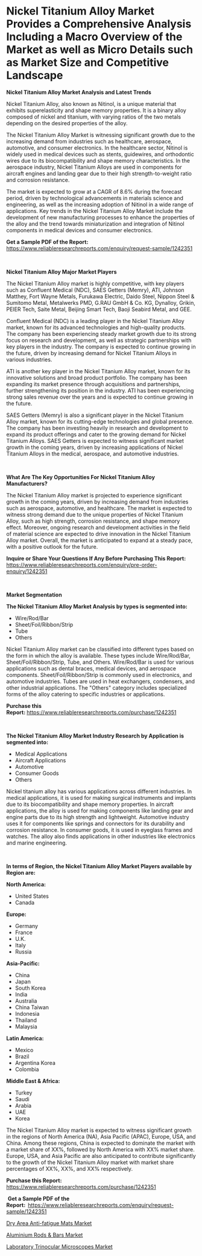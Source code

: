 <p><h1>Nickel Titanium Alloy Market Provides a Comprehensive Analysis Including a Macro Overview of the Market as well as Micro Details such as Market Size and Competitive Landscape</h1></p><p><strong>Nickel Titanium Alloy Market Analysis and Latest Trends</strong></p>
<p><p>Nickel Titanium Alloy, also known as Nitinol, is a unique material that exhibits superelasticity and shape memory properties. It is a binary alloy composed of nickel and titanium, with varying ratios of the two metals depending on the desired properties of the alloy.</p><p>The Nickel Titanium Alloy Market is witnessing significant growth due to the increasing demand from industries such as healthcare, aerospace, automotive, and consumer electronics. In the healthcare sector, Nitinol is widely used in medical devices such as stents, guidewires, and orthodontic wires due to its biocompatibility and shape memory characteristics. In the aerospace industry, Nickel Titanium Alloys are used in components for aircraft engines and landing gear due to their high strength-to-weight ratio and corrosion resistance.</p><p>The market is expected to grow at a CAGR of 8.6% during the forecast period, driven by technological advancements in materials science and engineering, as well as the increasing adoption of Nitinol in a wide range of applications. Key trends in the Nickel Titanium Alloy Market include the development of new manufacturing processes to enhance the properties of the alloy and the trend towards miniaturization and integration of Nitinol components in medical devices and consumer electronics.</p></p>
<p><strong>Get a Sample PDF of the Report:&nbsp;</strong> <a href="https://www.reliableresearchreports.com/enquiry/request-sample/1242351">https://www.reliableresearchreports.com/enquiry/request-sample/1242351</a></p>
<p>&nbsp;</p>
<p><strong>Nickel Titanium Alloy Major Market Players</strong></p>
<p><p>The Nickel Titanium Alloy market is highly competitive, with key players such as Confluent Medical (NDC), SAES Getters (Memry), ATI, Johnson Matthey, Fort Wayne Metals, Furukawa Electric, Daido Steel, Nippon Steel & Sumitomo Metal, Metalwerks PMD, G.RAU GmbH & Co. KG, Dynalloy, Grikin, PEIER Tech, Saite Metal, Beijing Smart Tech, Baoji Seabird Metal, and GEE.</p><p>Confluent Medical (NDC) is a leading player in the Nickel Titanium Alloy market, known for its advanced technologies and high-quality products. The company has been experiencing steady market growth due to its strong focus on research and development, as well as strategic partnerships with key players in the industry. The company is expected to continue growing in the future, driven by increasing demand for Nickel Titanium Alloys in various industries.</p><p>ATI is another key player in the Nickel Titanium Alloy market, known for its innovative solutions and broad product portfolio. The company has been expanding its market presence through acquisitions and partnerships, further strengthening its position in the industry. ATI has been experiencing strong sales revenue over the years and is expected to continue growing in the future.</p><p>SAES Getters (Memry) is also a significant player in the Nickel Titanium Alloy market, known for its cutting-edge technologies and global presence. The company has been investing heavily in research and development to expand its product offerings and cater to the growing demand for Nickel Titanium Alloys. SAES Getters is expected to witness significant market growth in the coming years, driven by increasing applications of Nickel Titanium Alloys in the medical, aerospace, and automotive industries.</p></p>
<p>&nbsp;</p>
<p><strong>What Are The Key Opportunities For Nickel Titanium Alloy Manufacturers?</strong></p>
<p><p>The Nickel Titanium Alloy market is projected to experience significant growth in the coming years, driven by increasing demand from industries such as aerospace, automotive, and healthcare. The market is expected to witness strong demand due to the unique properties of Nickel Titanium Alloy, such as high strength, corrosion resistance, and shape memory effect. Moreover, ongoing research and development activities in the field of material science are expected to drive innovation in the Nickel Titanium Alloy market. Overall, the market is anticipated to expand at a steady pace, with a positive outlook for the future.</p></p>
<p><strong>Inquire or Share Your Questions If Any Before Purchasing This Report:</strong> <a href="https://www.reliableresearchreports.com/enquiry/pre-order-enquiry/1242351">https://www.reliableresearchreports.com/enquiry/pre-order-enquiry/1242351</a></p>
<p>&nbsp;</p>
<p><strong>Market Segmentation</strong></p>
<p><strong>The Nickel Titanium Alloy Market Analysis by types is segmented into:</strong></p>
<p><ul><li>Wire/Rod/Bar</li><li>Sheet/Foil/Ribbon/Strip</li><li>Tube</li><li>Others</li></ul></p>
<p><p>Nickel Titanium Alloy market can be classified into different types based on the form in which the alloy is available. These types include Wire/Rod/Bar, Sheet/Foil/Ribbon/Strip, Tube, and Others. Wire/Rod/Bar is used for various applications such as dental braces, medical devices, and aerospace components. Sheet/Foil/Ribbon/Strip is commonly used in electronics, and automotive industries. Tubes are used in heat exchangers, condensers, and other industrial applications. The "Others" category includes specialized forms of the alloy catering to specific industries or applications.</p></p>
<p><strong>Purchase this Report:&nbsp;</strong><a href="https://www.reliableresearchreports.com/purchase/1242351">https://www.reliableresearchreports.com/purchase/1242351</a></p>
<p>&nbsp;</p>
<p><strong>The Nickel Titanium Alloy Market Industry Research by Application is segmented into:</strong></p>
<p><ul><li>Medical Applications</li><li>Aircraft Applications</li><li>Automotive</li><li>Consumer Goods</li><li>Others</li></ul></p>
<p><p>Nickel titanium alloy has various applications across different industries. In medical applications, it is used for making surgical instruments and implants due to its biocompatibility and shape memory properties. In aircraft applications, the alloy is used for making components like landing gear and engine parts due to its high strength and lightweight. Automotive industry uses it for components like springs and connectors for its durability and corrosion resistance. In consumer goods, it is used in eyeglass frames and watches. The alloy also finds applications in other industries like electronics and marine engineering.</p></p>
<p>&nbsp;</p>
<p><strong>In terms of Region, the Nickel Titanium Alloy Market Players available by Region are:</strong></p>
<p>
    <p> <strong> North America: </strong>
        <ul>
            <li>United States</li>
            <li>Canada</li>
        </ul>
        </p> 
    <p> <strong> Europe: </strong>
        <ul>
            <li>Germany</li>
            <li>France</li>
            <li>U.K.</li>
            <li>Italy</li>
            <li>Russia</li>
        </ul>
        </p> 
    <p> <strong> Asia-Pacific: </strong>
        <ul>
            <li>China</li>
            <li>Japan</li>
            <li>South Korea</li>
            <li>India</li>
            <li>Australia</li>
            <li>China Taiwan</li>
            <li>Indonesia</li>
            <li>Thailand</li>
            <li>Malaysia</li>
        </ul>
        </p> 
    <p> <strong> Latin America: </strong>
        <ul>
            <li>Mexico</li>
            <li>Brazil</li>
            <li>Argentina Korea</li>
            <li>Colombia</li>
        </ul>
        </p> 
    <p> <strong> Middle East & Africa: </strong>
        <ul>
            <li>Turkey</li>
            <li>Saudi</li>
            <li>Arabia</li>
            <li>UAE</li>
            <li>Korea</li>
        </ul>
    </p>
    </p>
<p><p>The Nickel Titanium Alloy market is expected to witness significant growth in the regions of North America (NA), Asia Pacific (APAC), Europe, USA, and China. Among these regions, China is expected to dominate the market with a market share of XX%, followed by North America with XX% market share. Europe, USA, and Asia Pacific are also anticipated to contribute significantly to the growth of the Nickel Titanium Alloy market with market share percentages of XX%, XX%, and XX% respectively.</p></p>
<p><strong>Purchase this Report: </strong><a href="https://www.reliableresearchreports.com/purchase/1242351">https://www.reliableresearchreports.com/purchase/1242351</a></p>
<p>&nbsp;<strong>Get a Sample PDF of the Report:&nbsp;&nbsp;</strong><a href="https://www.reliableresearchreports.com/enquiry/request-sample/1242351">https://www.reliableresearchreports.com/enquiry/request-sample/1242351</a></p>
<p><strong></strong></p>
<p><p><a href="https://view.publitas.com/reportprime-1/dry-area-anti-fatigue-mats-market-size-share-trends-analysis-report-by-application-regional-outlook-competitive-strategies-and-segment-forecasts-2023-2030/">Dry Area Anti-fatigue Mats Market</a></p><p><a href="https://view.publitas.com/reportprime-1/aluminium-rods-bars-market-size-and-growth-market-segmentation-regional-and-country-breakdowns-and-market-trends-for-period-from-2023-2030/">Aluminium Rods & Bars Market</a></p><p><a href="https://view.publitas.com/reportprime-1/laboratory-trinocular-microscopes-market-size-furnishes-valuable-information-encompassing-market-share-market-trends-and-projections-spanning-from-2023-to-2030/">Laboratory Trinocular Microscopes Market</a></p></p>